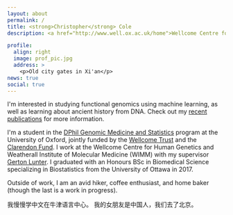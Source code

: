 ```yaml
---
layout: about
permalink: /
title: <strong>Christopher</strong> Cole
description: <a href="http://www.well.ox.ac.uk/home">Wellcome Centre for Human Genetics</a>, <a href="https://ox.ac.uk">University of Oxford</a>

profile:
  align: right
  image: prof_pic.jpg
  address: >
    <p>Old city gates in Xi'an</p>
news: true
social: true
---
```


I'm interested in studying functional genomics using machine learning, as well as learning about ancient history from DNA. Check out my [recent publications](https://scholar.google.com/citations?user=5W10qpIAAAAJ&hl=en) for more information.

I'm a student in the [DPhil Genomic Medicine and Statistics](https://www.ox.ac.uk/admissions/graduate/courses/dphil-genomic-medicine-and-statistics?wssl=1) program at the University of Oxford, jointly funded by the [Wellcome Trust](http://www.well.ox.ac.uk/home) and the [Clarendon Fund](http://www.ox.ac.uk/clarendon/about). I work at the Wellcome Centre for Human Genetics and Weatherall Institute of Molecular Medicine (WIMM) with my supervisor [Gerton Lunter](https://www.imm.ox.ac.uk/research/units-and-centres/mrc-wimm-centre-for-computational-biology/groups/lunter-group).  I graduated with an Honours BSc in Biomedical Science specializing in Biostatistics from the University of Ottawa in 2017. 

Outside of work, I am an avid hiker, coffee enthusiast, and home baker (though the last is a work in progress).

我慢慢学中文在牛津语言中心。 我的女朋友是中国人，我们去了北京。

